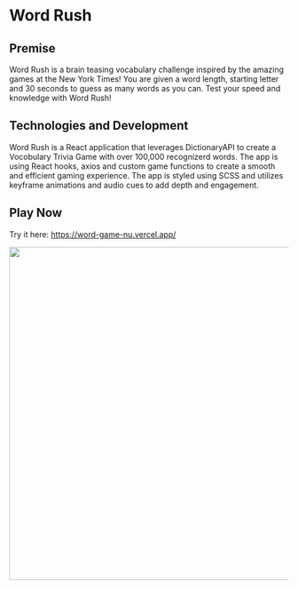 # Word Rush

## Premise

Word Rush is a brain teasing vocabulary challenge inspired by the amazing games at the New York Times! You are given a word length, starting letter and 30 seconds to guess as many words as you can. Test your speed and knowledge with Word Rush!

## Technologies and Development

Word Rush is a React application that leverages DictionaryAPI to create a Vocobulary Trivia Game with over 100,000 recognizerd words.
The app is using React hooks, axios and custom game functions to create a smooth and efficient gaming experience. 
The app is styled using SCSS and utilizes keyframe animations and audio cues to add depth and engagement.

## Play Now
 Try it here: https://word-game-nu.vercel.app/

 <a href="https://word-game-nu.vercel.app/" target="_blank">
 <img src="https://github.com/dougbostick/word_game/assets/95255667/cf27b1a9-ae88-492c-a2a0-7e9f3b3b27b0" width="600px" />
 </a>
